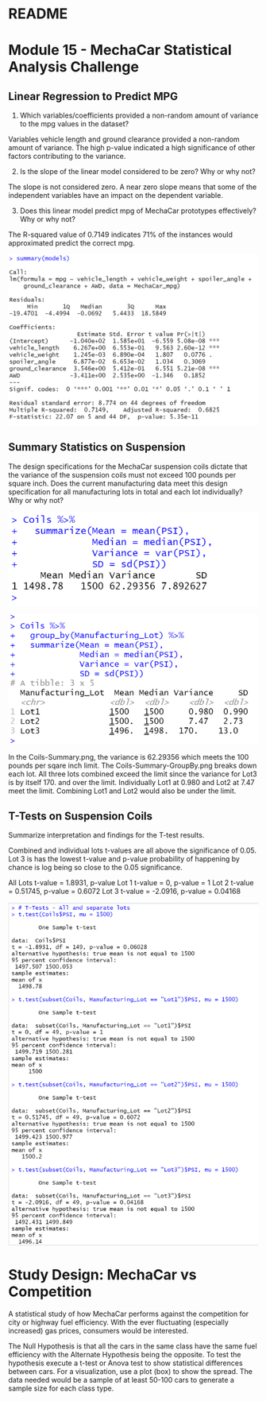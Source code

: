 # README

# Module 15 - MechaCar Statistical Analysis Challenge

## Linear Regression to Predict MPG

1. Which variables/coefficients provided a non-random amount of variance to the mpg values in the dataset?

Variables vehicle length and ground clearance provided a non-random amount of variance. The high p-value indicated a high significance of other factors contributing to the variance.

2. Is the slope of the linear model considered to be zero? Why or why not?

The slope is not considered zero. A near zero slope means that some of the independent variables have an impact on the dependent variable.

3. Does this linear model predict mpg of MechaCar prototypes effectively? Why or why not?

The R-squared value of 0.7149 indicates 71% of the instances would approximated predict the correct mpg.

![LinearRegression](Resources/LinearRegression.png)


## Summary Statistics on Suspension

The design specifications for the MechaCar suspension coils dictate that the variance of the suspension coils must not exceed 100 pounds per square inch. Does the current manufacturing data meet this design specification for all manufacturing lots in total and each lot individually? Why or why not?

![Coils-Summary](Resources/Coils-Summary.png)

![Coils-Summary-GroupBy](Resources/Coils-Summary-GroupBy.png)

In the Coils-Summary.png, the variance is 62.29356 which meets the 100 pounds per sqare inch limit. The Coils-Summary-GroupBy.png breaks down each lot. All three lots combined exceed the limit since the variance for Lot3 is by itself 170. and over the limit. Individually Lot1 at 0.980 and Lot2 at 7.47 meet the limit. Combining Lot1 and Lot2 would also be under the limit.


## T-Tests on Suspension Coils

Summarize interpretation and findings for the T-test results.

Combined and individual lots t-values are all above the significance of 0.05. Lot 3 is has the lowest t-value and p-value probability of happening by chance is log being so close to the 0.05 significance. 

All Lots t-value = 1.8931, p-value
Lot 1 t-value = 0, p-value = 1
Lot 2 t-value = 0.51745, p-value = 0.6072 
Lot 3 t-value = -2.0916, p-value = 0.04168

![TTest-Results](Resources/TTest-Results.png)


# Study Design: MechaCar vs Competition


A statistical study of how MechaCar performs against the competition for city or highway fuel efficiency. With the ever fluctuating (especially increased) gas prices, consumers would be interested. 

The Null Hypothesis is that all the cars in the same class have the same fuel efficiency with the Alternate Hypothesis being the opposite. To test the hypothesis execute a t-test or Anova test to show statistical differences between cars. For a visualization, use a plot (box) to show the spread. The data needed would be a sample of at least 50-100 cars to generate a sample size for each class type.

